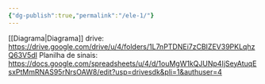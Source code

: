 ```yaml
---
{"dg-publish":true,"permalink":"/ele-1/"}
---
```


[[Diagrama\|Diagrama]]
drive: https://drive.google.com/drive/u/4/folders/1L7nPTDNEi7zCBIZEV39PKLqhzQ63V5dI
Planilha de sinais: https://docs.google.com/spreadsheets/u/4/d/1ouMgW1kQJUNp4IjSeyAtuqEsxPtMmRNAS95rNrsOAW8/edit?usp=drivesdk&pli=1&authuser=4